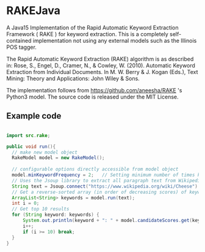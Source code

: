 # RAKEJava
A Java15 Implementation of the Rapid Automatic Keyword Extraction Framework ( RAKE ) for keyword extraction. This is a completely self-contained implementation not using any external models such as the Illinois POS tagger.

The Rapid Automatic Keyword Extraction (RAKE) algorithm is as described in: Rose, S., Engel, D., Cramer, N., & Cowley, W. (2010). Automatic Keyword Extraction from Individual Documents. In M. W. Berry & J. Kogan (Eds.), Text Mining: Theory and Applications: John Wiley & Sons.

The implementation follows from https://github.com/aneesha/RAKE 's Python3 model. The source code is released under the MIT License.

## Example code

```java

import src.rake;

public void run(){
  // make new model object
  RakeModel model = new RakeModel();
  
  // configurable options directly accessible from model object
  model.minKeywordFrequency = 2;   // Setting minimum number of times keyword has to appear in text to 2 (default 1)
  // Uses the Jsoup library to extract all paragraph text from Wikipedia's entry on Cheese
  String text = Jsoup.connect("https://www.wikipedia.org/wiki/Cheese")..getElementsByTag("p").text();
  // Get a reverse-sorted array (in order of decreasing scores) of keywords 
  ArrayList<String> keywords = model.run(text);  
  int i = 0;
  // Get top 10 results
  for (String keyword: keywords) {
      System.out.println(keyword + ": " + model.candidateScores.get(keyword));
      i++;
      if (i >= 10) break;
  }
}

```
